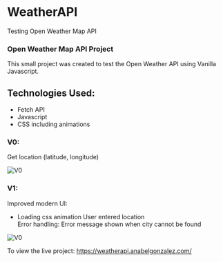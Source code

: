 # WeatherAPI

Testing Open Weather Map API

### Open Weather Map API Project

This small project was created to test the Open Weather API using Vanilla Javascript.

## Technologies Used:
* Fetch API
* Javascript
* CSS including animations

### V0: 
Get location (latitude, longitude)

![V0](https://weatherapi.anabelgonzalez.com/weather-api-v0.png)

### V1:
Improved modern UI:
  - Loading css animation
User entered location  
Error handling: Error message shown when city cannot be found


![V0](https://weatherapi.anabelgonzalez.com/weather-api-v1.png)

To view the live project:
https://weatherapi.anabelgonzalez.com/
